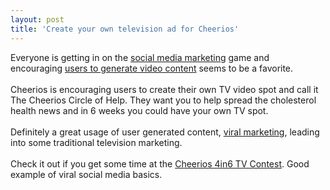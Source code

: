 ```yaml
---
layout: post
title: 'Create your own television ad for Cheerios'
---
```

<a onblur="try {parent.deselectBloggerImageGracefully();} catch(e) {}" href="http://bp3.blogger.com/_9OGzs28s_k4/R5WwVUgj4BI/AAAAAAAAAvE/U1pDVL-S6Rg/s1600-h/cheerios.jpg"><img style="margin: 0pt 0pt 10px 10px; float: right; cursor: pointer;" src="http://bp3.blogger.com/_9OGzs28s_k4/R5WwVUgj4BI/AAAAAAAAAvE/U1pDVL-S6Rg/s320/cheerios.jpg" alt="" id="BLOGGER_PHOTO_ID_5158222828551790610" border="0" /></a>Everyone is getting in on the <a href="http://www.socialmediasquad.com">social media marketing</a> game and encouraging <a href="http://www.videosquad.us">users to generate video content</a> seems to be a favorite.<br /><br />Cheerios is encouraging users to create their own TV video spot and call it The Cheerios Circle of Help.  They want you to help spread the cholesterol health news and in 6 weeks you could have your own TV spot.<br /><br />Definitely a great usage of user generated content, <a href="http://www.socialmediasquad.com">viral marketing</a>, leading into some traditional television marketing.<br /><br />Check it out if you get some time at the <a href="http://www.cheerios.com/promotions/4in6/default.aspx">Cheerios 4in6 TV Contest</a>.  Good example of viral social media basics.